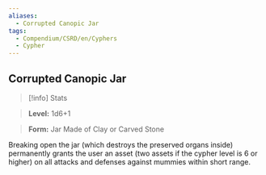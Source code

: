 ```yaml
---
aliases:
  - Corrupted Canopic Jar
tags:
  - Compendium/CSRD/en/Cyphers
  - Cypher
---
```

  
    
## Corrupted Canopic Jar    
>[!info] Stats    
> **Level:** 1d6+1    
> **Form:** Jar Made of Clay or Carved Stone  
    
Breaking open the jar (which destroys the preserved organs inside) permanently grants the user an asset (two assets if the cypher level is 6 or higher) on all attacks and defenses against mummies within short range.